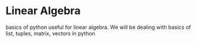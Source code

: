 # Linear Algebra
 basics of python useful for linear algebra. We will be dealing with basics of list, tuples, matrix, vectors in python
